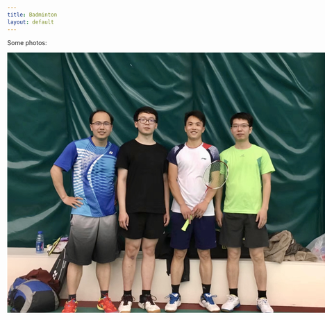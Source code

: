 ```yaml
---
title: Badminton
layout: default
---
```


Some photos: 

<div class="card" style="width: 50rem;"> 
<img src="figs/b1.jpg" alt="" class="img-responsive"> 
</div>
